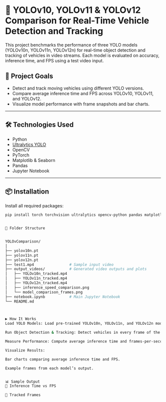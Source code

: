 # 🚗 YOLOv10, YOLOv11 & YOLOv12 Comparison for Real-Time Vehicle Detection and Tracking

This project benchmarks the performance of three YOLO models (YOLOv10n, YOLOv11n, YOLOv12n) for real-time object detection and tracking of vehicles in video streams. Each model is evaluated on accuracy, inference time, and FPS using a test video input.

## 📌 Project Goals

- Detect and track moving vehicles using different YOLO versions.
- Compare average inference time and FPS across YOLOv10, YOLOv11, and YOLOv12.
- Visualize model performance with frame snapshots and bar charts.

---

## 🛠️ Technologies Used

- Python
- [Ultralytics YOLO](https://github.com/ultralytics/ultralytics)
- OpenCV
- PyTorch
- Matplotlib & Seaborn
- Pandas
- Jupyter Notebook

---

## 📦 Installation

Install all required packages:

```bash
pip install torch torchvision ultralytics opencv-python pandas matplotlib seaborn ipywidgets


📁 Folder Structure


YOLOvComparison/
│
├── yolov10n.pt
├── yolov11n.pt
├── yolov12n.pt
├── test1.mp4                # Sample input video
├── output_videos/           # Generated video outputs and plots
│   ├── YOLOv10n_tracked.mp4
│   ├── YOLOv11n_tracked.mp4
│   ├── YOLOv12n_tracked.mp4
│   ├── inference_speed_comparison.png
│   └── model_comparison_frames.png
├── notebook.ipynb           # Main Jupyter Notebook
└── README.md



▶️ How It Works
Load YOLO Models: Load pre-trained YOLOv10n, YOLOv11n, and YOLOv12n models using Ultralytics.

Run Object Detection & Tracking: Detect vehicles in every frame of the video and annotate with detection boxes and FPS.

Measure Performance: Compute average inference time and frames-per-second for each model.

Visualize Results:

Bar charts comparing average inference time and FPS.

Example frames from each model’s output.


📊 Sample Output
🔹 Inference Time vs FPS

🔹 Tracked Frames

```
